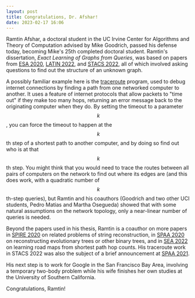 ```yaml
---
layout: post
title: Congratulations, Dr. Afshar!
date: 2023-02-17 16:06
---
```

Ramtin Afshar, a doctoral student in the UC Irvine Center for Algorithms and Theory of Computation advised by Mike Goodrich, passed his defense today, becoming Mike's 25th completed doctoral student. Ramtin's dissertation, _Exact Learning of Graphs from Queries_, was based on papers from [ESA 2020](https://doi.org/10.4230/LIPIcs.ESA.2020.3), [LATIN 2022](https://doi.org/10.1007/978-3-031-20624-5_18), and [STACS 2022](https://doi.org/10.4230/LIPIcs.STACS.2022.4), all of which involved asking questions to find out the structure of an unknown graph.

A possibly familiar example here is the [traceroute](https://en.wikipedia.org/wiki/Traceroute) program, used to debug internet connections by finding a path from one networked computer to another. It uses a feature of internet protocols that allow packets to "time out" if they make too many hops, returning an error message back to the originating computer when they do. By setting the timeout to a parameter $$k$$, you can force the timeout to happen at the <span style="white-space:nowrap">$$k$$th</span> step of a shortest path to another computer, and by doing so find out who is at that <span style="white-space:nowrap">$$k$$th</span> step. You might think that you would need to trace the routes between all pairs of computers on the network to find out where its edges are (and this does work, with a quadratic number of <span style="white-space:nowrap">$$k$$th-step</span> queries), but Ramtin and his coauthors (Goodrich and two other UCI students, Pedro Matias and Martha Osegueda) showed that with some natural assumptions on the network topology, only a near-linear number of queries is needed.

Beyond the papers used in his thesis, Ramtin is a coauthor on more papers in [SPIRE 2020](https://doi.org/10.1007/978-3-030-59212-7_12) on related problems of string reconstruction, in [SPAA 2020](https://doi.org/10.1145/3350755.3400229) on reconstructing evolutionary trees or other binary trees, and in [SEA 2022](https://doi.org/10.4230/LIPIcs.SEA.2022.9) on learning road maps from shortest path hop counts. His traceroute work in STACS 2022 was also the subject of a brief announcement at [SPAA 2021](https://doi.org/10.1145/3409964.3461822).

His next step is to work for Google in the San Francisco Bay Area, involving a temporary two-body problem while his wife finishes her own studies at the University of Southern California.

Congratulations, Ramtin!